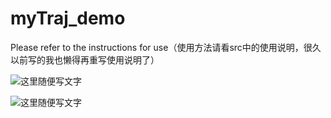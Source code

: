 # myTraj_demo
Please refer to the instructions for use（使用方法请看src中的使用说明，很久以前写的我也懒得再重写使用说明了）


  

  
  ![这里随便写文字](https://user-images.githubusercontent.com/54161710/93332584-9f31be00-f854-11ea-8530-ee02ccaaf3c6.png)

  
  ![这里随便写文字](https://user-images.githubusercontent.com/54161710/93332766-eae46780-f854-11ea-8c65-e6942a41f769.png)
